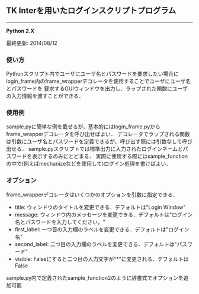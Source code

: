 ## TK Interを用いたログインスクリプトプログラム
---
**Python 2.X**

最終更新: 2014/08/12

### 使い方
Pythonスクリプト内でユーザにユーザ名とパスワードを要求したい場合に
login_frame内のframe_wrapperデコレータを使用することでユーザにユーザ名とパスワードを
要求するGUIウィンドウを出力し、ラップされた関数にユーザの入力情報を渡すことができる．

### 使用例
sample.pyに簡単な例を載せるが，基本的にはlogin_frame.pyからframe_wrapperデコレータを呼び出せばよい．
デコレータでラップされる関数は引数にユーザ名とパスワードを定義できるが、呼び出す際には引数なしで呼び出せる．
sample.pyスクリプトでは標準出力に入力されたログインネームとパスワードを表示するのみにとどまる．
実際に使用する際にはsample_functionの中で(例えばmechanizeなどを使用して)ログイン処理を書けばよい．

### オプション
frame_wrapperデコレータはいくつかのオプションを引数に指定できる．

- title: ウィンドウのタイトルを変更できる．デフォルトは"Login Window"
- message: ウィンドウ内のメッセージを変更できる．デフォルトは"ログイン名とパスワードを入力してください。"
- first_label: 一つ目の入力欄のラベルを変更できる．デフォルトは"ログイン名"
- second_label: 二つ目の入力欄のラベルを変更できる．デフォルトは"パスワード"
- visible: Falseにすると二つ目の入力文字が"*"に変更される．デフォルトはFalse

sample.py内で定義されたsample_function2のように辞書式でオプションを追加可能
